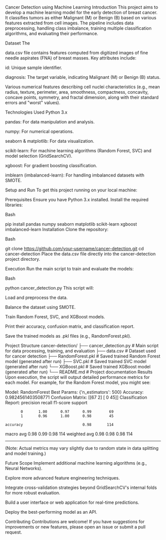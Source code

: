 Cancer Detection using Machine Learning
Introduction
This project aims to develop a machine learning model for the early detection of breast cancer. It classifies tumors as either Malignant (M) or Benign (B) based on various features extracted from cell images. The pipeline includes data preprocessing, handling class imbalance, training multiple classification algorithms, and evaluating their performance.

Dataset
The 

data.csv file contains features computed from digitized images of fine needle aspirates (FNA) of breast masses. Key attributes include:

id: Unique sample identifier.

diagnosis: The target variable, indicating Malignant (M) or Benign (B) status.

Various numerical features describing cell nuclei characteristics (e.g., mean radius, texture, perimeter, area, smoothness, compactness, concavity, concave points, symmetry, and fractal dimension, along with their standard errors and "worst" values).

Technologies Used
Python 3.x

pandas: For data manipulation and analysis.

numpy: For numerical operations.

seaborn & matplotlib: For data visualization.

scikit-learn: For machine learning algorithms (Random Forest, SVC) and model selection (GridSearchCV).

xgboost: For gradient boosting classification.

imblearn (imbalanced-learn): For handling imbalanced datasets with SMOTE.

Setup and Run
To get this project running on your local machine:

Prerequisites
Ensure you have Python 3.x installed. Install the required libraries:

Bash

pip install pandas numpy seaborn matplotlib scikit-learn xgboost imbalanced-learn
Installation
Clone the repository:

Bash

git clone https://github.com/your-username/cancer-detection.git
cd cancer-detection
Place the data.csv file directly into the cancer-detection project directory.

Execution
Run the main script to train and evaluate the models:

Bash

python cancer_detection.py
This script will:

Load and preprocess the data.

Balance the dataset using SMOTE.

Train Random Forest, SVC, and XGBoost models.

Print their accuracy, confusion matrix, and classification report.

Save the trained models as .pkl files (e.g., RandomForest.pkl).

Project Structure
cancer-detection/
├── cancer_detection.py         # Main script for data processing, training, and evaluation
├── data.csv                    # Dataset used for cancer detection
├── RandomForest.pkl            # Saved trained Random Forest model (generated after run)
├── SVC.pkl                     # Saved trained SVC model (generated after run)
└── XGBoost.pkl                 # Saved trained XGBoost model (generated after run)
└── README.md                   # Project documentation
Results
Upon execution, the script will output detailed performance metrics for each model. For example, for the Random Forest model, you might see:

Model: RandomForest
Best Params: {'n_estimators': 500}
Accuracy: 0.9824561403508771
Confusion Matrix:
 [[67  2]
 [ 0 45]]
Classification Report:
               precision    recall  f1-score   support

           0       1.00      0.97      0.99        69
           1       0.96      1.00      0.98        45

    accuracy                           0.98       114
   macro avg       0.98      0.99      0.98       114
weighted avg       0.98      0.98      0.98       114

--------------------------------------------------
(Note: Actual metrics may vary slightly due to random state in data splitting and model training.)

Future Scope
Implement additional machine learning algorithms (e.g., Neural Networks).

Explore more advanced feature engineering techniques.

Integrate cross-validation strategies beyond GridSearchCV's internal folds for more robust evaluation.

Build a user interface or web application for real-time predictions.

Deploy the best-performing model as an API.

Contributing
Contributions are welcome! If you have suggestions for improvements or new features, please open an issue or submit a pull request.
